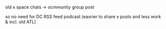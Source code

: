 old x space chats -> ocmmunity group post

so no need for DC RSS feed podcast (easrier to share x posts and less work & incl. old ATL)